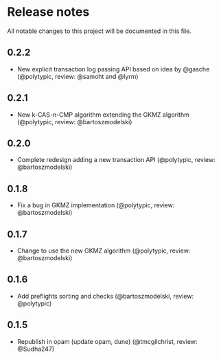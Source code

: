 # Release notes

All notable changes to this project will be documented in this file.

## 0.2.2

* New explicit transaction log passing API based on idea by @gasche (@polytypic, review: @samoht and @lyrm)

## 0.2.1

* New k-CAS-n-CMP algorithm extending the GKMZ algorithm (@polytypic, review: @bartoszmodelski)

## 0.2.0

* Complete redesign adding a new transaction API (@polytypic, review: @bartoszmodelski)

## 0.1.8

* Fix a bug in GKMZ implementation (@polytypic, review: @bartoszmodelski)

## 0.1.7

* Change to use the new GKMZ algorithm (@polytypic, review: @bartoszmodelski)

## 0.1.6

* Add preflights sorting and checks (@bartoszmodelski, review: @polytypic)

## 0.1.5

* Republish in opam (update opam, dune) (@tmcgilchrist, review: @Sudha247)
